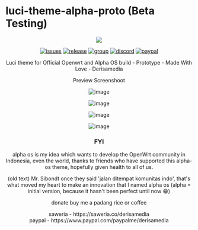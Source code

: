 [issues]: https://github.com/derisamedia/luci-theme-alpha-proto/issues
[issues-badge]: https://img.shields.io/badge/Issues-welcome-brightgreen.svg?style=flat-square
[release]: https://github.com/derisamedia/luci-theme-alpha-proto/releases
[release-badge]: https://img.shields.io/badge/download-check_releases-blue
[group]: https://facebook.com/groups/indowrt
[group-badge]: https://img.shields.io/badge/visit_Facebook-Comunity-cyan
[discord]: https://discord.gg/gdZwmDQGUm
[discord-badge]: https://img.shields.io/badge/visit_Discord-Comunity-blue
[paypal]: https://www.paypal.com/paypalme/derisamedia
[paypal-badge]: https://img.shields.io/badge/Donate-Paypal_me-blue






# luci-theme-alpha-proto (Beta Testing)
<div align="center">
<img src="https://raw.githubusercontent.com/derisamedia/luci-theme-alpha-proto/master/luasrc/alphaos.png">

[![issues][issues-badge]][issues]
[![release][release-badge]][release]
[![group][group-badge]][group]
[![discord][discord-badge]][discord]
[![paypal][paypal-badge]][paypal]


Luci theme for Official Openwrt and Alpha OS build - Prototype - Made With Love - Derisamedia
<summary>Preview Screenshoot</summary>
<p>
  
![image](https://raw.githubusercontent.com/derisamedia/luci-theme-alpha-proto/master/preview1.png)
  
![image](https://raw.githubusercontent.com/derisamedia/luci-theme-alpha-proto/master/preview2.png)

![image](https://raw.githubusercontent.com/derisamedia/luci-theme-alpha-proto/master/preview3.png)

![image](https://raw.githubusercontent.com/derisamedia/luci-theme-alpha-proto/master/preview4.png)

</p>

### FYI

alpha os is my idea which wants to develop the OpenWrt community in Indonesia, even the world, thanks to friends who have supported this alpha-os theme, hopefully given health to all of us.


(old text) Mr. Sibondt once they said 'jalan ditempat komunitas indo', that's what moved my heart to make an innovation that I named alpha os (alpha = initial version, because it hasn't been perfect until now 😁)

donate
buy me a padang rice or coffee
<summary>saweria - https://saweria.co/derisamedia</summary>
<summary>paypal - https://www.paypal.com/paypalme/derisamedia</summary>
